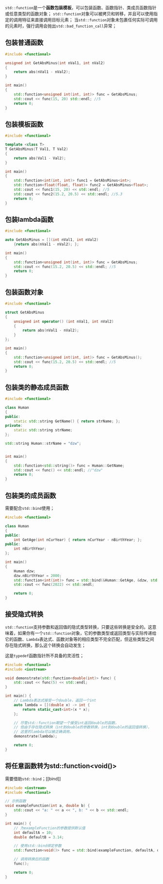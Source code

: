 `std::function`是一个**函数包装模板**，可以包装函数、函数指针、类成员函数指针或任意类型的函数对象；
`std::function`对象可以被拷贝和转移，并且可以使用指定的调用特征来直接调用目标元素；
当`std::function`对象未包裹任何实际可调用的元素时，强行调用会抛出`std::bad_function_call`异常；

## 包装普通函数
```c++
#include <functional>

unsigned int GetAbsMinus(int nVal1, int nVal2)
{
	return abs(nVal1 - nVal2);
}

int main()
{
	std::function<unsigned int(int, int)> func = GetAbsMinus;
	std::cout << func(15, 20) std::endl; //5
	return 0;
}
```

## 包装模板函数
```c++
#include <functional>

template <class T>
T GetAbsMinus(T Val1, T Val2)
{
	return abs(Val1 - Val2);
}

int main()
{
	std::function<int(int, int)> func1 = GetAbsMinus<int>;
	std::function<float(float, float)> func2 = GetAbsMinus<float>;
	std::cout << func1(15, 20) << std::endl; //5
	std::cout << func2(15.2, 20.5) << std::endl; //5.3
	return 0;
}
```

## 包装lambda函数
```c++
#include <functional>

auto GetAbsMinus = [](int nVal1, int nVal2)
	{return abs(nVal1 - nVal2); };

int main()
{
	std::function<unsigned int(int, int)> func = GetAbsMinus;
	std::cout << func(15.2, 20.5) << std::endl; //5
	return 0;
}
```

## 包装函数对象
```c++
#include <functional>

struct GetAbsMinus
{
	unsigned int operator() (int nVal1, int nVal2)
	{
		return abs(nVal1 - nVal2);
	}
};

int main()
{
	std::function<unsigned int(int, int)> func = GetAbsMinus();
	std::cout << func(15.2, 20.5) << std::endl; //5
	return 0;
}
```

## 包装类的静态成员函数
```c++
#include <functional>

class Human
{
public:
	static std::string GetName() { return strName; };
private:
	static std::string strName;
};

std::string Human::strName = "dzw";


int main()
{
	std::function<std::string()> func = Human::GetName;
	std::cout << func() << std::endl; //"dzw"
	return 0;
}
```

## 包装类的成员函数
需要配合`std::bind`使用；
```c++
#include <functional>

class Human
{
public:
	int GetAge(int nCurYear) { return nCurYear - nBirthYear; };
public:
	int nBirthYear;
};

int main()
{
	Human dzw;
	dzw.nBirthYear = 2000;
	std::function<int(int)> func = std::bind(&Human::GetAge, &dzw, std::placeholders::_1);
	std::cout << func(2022) << std::endl;

	return 0;
}
```


## 接受隐式转换

`std::function`支持参数和返回值的隐式类型转换，只要这些转换是安全的。这意味着，如果你有一个`std::function`对象，它的参数类型或返回类型与实际传递给它的函数、`Lambda`表达式、函数对象等的相应类型不完全匹配，但这些类型之间存在隐式转换，那么这个转换会自动发生；

这是`typedef`函数指针所不具备的灵活性；

```cpp
#include <functional>
#include <iostream>

void demonstrate(std::function<double(int)> func) {
    std::cout << func(5) << std::endl;
}

int main() {
    // Lambda表达式接受一个double，返回一个int
    auto lambda = [](double x) -> int {
        return static_cast<int>(x * x);
    };

    // 尽管std::function期望一个接受int返回double的函数，
    // 但由于存在隐式转换（int到double的参数转换，int到double的返回值转换），
    // 这里的lambda可以被正确调用。
    demonstrate(lambda);

    return 0;
}
```

## 将任意函数转为std::function<void()>

需要借助`std::bind`；[[bind]]

```cpp
#include <iostream>
#include <functional>

// 示例函数
void exampleFunction(int a, double b) {
    std::cout << "a: " << a << ", b: " << b << std::endl;
}

int main() {
    // 为exampleFunction的参数提供默认值
    int defaultA = 10;
    double defaultB = 3.14;

    // 使用std::bind绑定参数
    std::function<void()> func = std::bind(exampleFunction, defaultA, defaultB);

    // 调用转换后的函数
    func();

    return 0;
}
```